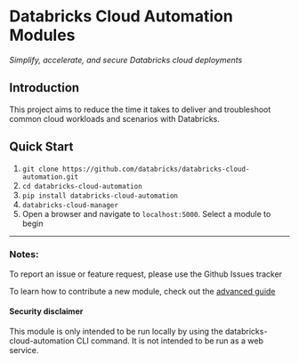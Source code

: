 # Databricks Cloud Automation Modules
<i>Simplify, accelerate, and secure Databricks cloud deployments</i>

## Introduction

This project aims to reduce the time it takes to deliver and troubleshoot common cloud workloads and scenarios with Databricks. 

## Quick Start

1. `git clone https://github.com/databricks/databricks-cloud-automation.git`
2. `cd databricks-cloud-automation`
3. `pip install databricks-cloud-automation`
4. `databricks-cloud-manager`
5. Open a browser and navigate to `localhost:5000`. Select a module to begin

---

### Notes:

To report an issue or feature request, please use the Github Issues tracker

To learn how to contribute a new module, check out the [advanced guide](https://github.com/databricks/databricks-cloud-automation/tree/master/docs/advanced-guide.md)


#### Security disclaimer
This module is only intended to be run locally by using the databricks-cloud-automation CLI command. It is not intended to be run as a web service.
